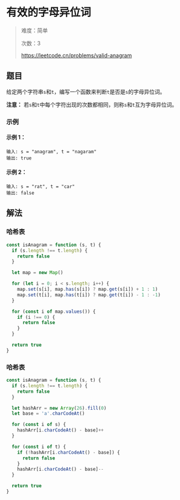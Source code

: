 # 有效的字母异位词

> 难度：简单
>
> 次数：3
>
> https://leetcode.cn/problems/valid-anagram

## 题目

给定两个字符串`s`和`t`，编写一个函数来判断`t`是否是`s`的字母异位词。

**注意：** 若`s`和`t`中每个字符出现的次数都相同，则称`s`和`t`互为字母异位词。

### 示例

#### 示例 1：

```
输入: s = "anagram", t = "nagaram"
输出: true
```

#### 示例 2：

```
输入: s = "rat", t = "car"
输出: false
```

## 解法

### 哈希表

```javascript
const isAnagram = function (s, t) {
  if (s.length !== t.length) {
    return false
  }

  let map = new Map()

  for (let i = 0; i < s.length; i++) {
    map.set(s[i], map.has(s[i]) ? map.get(s[i]) + 1 : 1)
    map.set(t[i], map.has(t[i]) ? map.get(t[i]) - 1 : -1)
  }

  for (const i of map.values()) {
    if (i !== 0) {
      return false
    }
  }

  return true
}
```

### 哈希表

```javascript
const isAnagram = function (s, t) {
  if (s.length !== t.length) {
    return false
  }

  let hashArr = new Array(26).fill(0)
  let base = 'a'.charCodeAt()

  for (const i of s) {
    hashArr[i.charCodeAt() - base]++
  }

  for (const i of t) {
    if (!hashArr[i.charCodeAt() - base]) {
      return false
    }
    hashArr[i.charCodeAt() - base]--
  }

  return true
}
```
